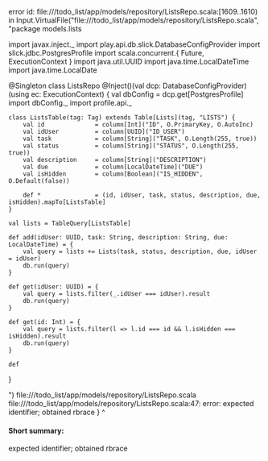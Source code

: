 error id: file://<WORKSPACE>/todo_list/app/models/repository/ListsRepo.scala:[1609..1610) in Input.VirtualFile("file://<WORKSPACE>/todo_list/app/models/repository/ListsRepo.scala", "package models.lists

import javax.inject._
import play.api.db.slick.DatabaseConfigProvider
import slick.jdbc.PostgresProfile
import scala.concurrent.{ Future, ExecutionContext }
import java.util.UUID
import java.time.LocalDateTime
import java.time.LocalDate

@Singleton
class ListsRepo @Inject()(val dcp: DatabaseConfigProvider)(using ec: ExecutionContext) {
    val dbConfig = dcp.get[PostgresProfile]
    import dbConfig._
    import profile.api._

    class ListsTable(tag: Tag) extends Table[Lists](tag, "LISTS") {
        val id              = column[Int]("ID", O.PrimaryKey, O.AutoInc)
        val idUser          = column[UUID]("ID_USER")
        val task            = column[String]("TASK", O.Length(255, true))
        val status          = column[String]("STATUS", O.Length(255, true))
        val description     = column[String]("DESCRIPTION")
        val due             = column[LocalDateTime]("DUE")
        val isHidden        = column[Boolean]("IS_HIDDEN", O.Default(false))

        def *               = (id, idUser, task, status, description, due, isHidden).mapTo[ListsTable]
    }

    val lists = TableQuery[ListsTable]

    def add(idUser: UUID, task: String, description: String, due: LocalDateTime) = {
        val query = lists += Lists(task, status, description, due, idUser = idUser)
        db.run(query)
    }

    def get(idUser: UUID) = {
        val query = lists.filter(_.idUser === idUser).result
        db.run(query)
    }

    def get(id: Int) = {
        val query = lists.filter(l => l.id === id && l.isHidden === isHidden).result
        db.run(query)
    }

    def
}

")
file://<WORKSPACE>/todo_list/app/models/repository/ListsRepo.scala
file://<WORKSPACE>/todo_list/app/models/repository/ListsRepo.scala:47: error: expected identifier; obtained rbrace
}
^
#### Short summary: 

expected identifier; obtained rbrace